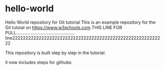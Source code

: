 # hello-world
Hello World repository for Git tutorial
This is an example repository for the Git tutoial on https://www.w3schools.com
THIS LINE FOR PULL...............................................
line2222222222222222222222222222222222222222222222222222222222

This repository is built step by step in the tutorial.

it now includes steps for githubs
